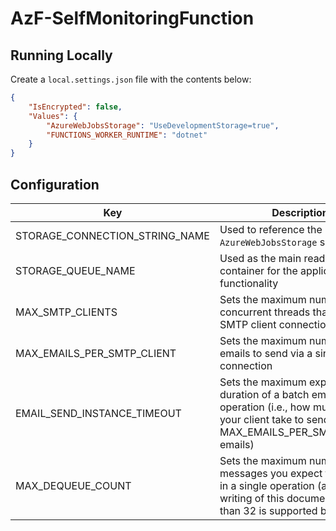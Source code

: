 # AzF-SelfMonitoringFunction

## Running Locally

Create a `local.settings.json` file with the contents below:

```json
{
    "IsEncrypted": false,
    "Values": {
        "AzureWebJobsStorage": "UseDevelopmentStorage=true",
        "FUNCTIONS_WORKER_RUNTIME": "dotnet"
    }
}
```

## Configuration

Key | Description
--- | -----------
STORAGE_CONNECTION_STRING_NAME | Used to reference the `AzureWebJobsStorage` setting
STORAGE_QUEUE_NAME | Used as the main read/write data container for the application's functionality
MAX_SMTP_CLIENTS | Sets the maximum number of concurrent threads that open SMTP client connections
MAX_EMAILS_PER_SMTP_CLIENT | Sets the maximum number of emails to send via a single SMTP connection
EMAIL_SEND_INSTANCE_TIMEOUT | Sets the maximum expected duration of a batch email send operation (i.e., how much will your client take to send MAX_EMAILS_PER_SMTP_CLIENT emails)
MAX_DEQUEUE_COUNT | Sets the maximum number of messages you expect to dequeue in a single operation (as of the writing of this document, no more than 32 is supported by Azure)
